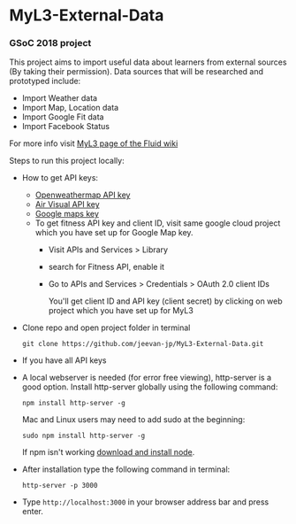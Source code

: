 # MyL3-External-Data
### GSoC 2018 project

This project aims to import useful data about learners from external sources (By taking their permission). Data sources that will be researched and prototyped include:

* Import Weather data
* Import Map, Location data
* Import Google Fit data
* Import Facebook Status

For more info visit [MyL3 page of the Fluid wiki](https://wiki.fluidproject.org/display/fluid/%28Floe%29+Preference+Exploration+and+Self-Assessment)

Steps to run this project locally:

* How to get API keys:
    * [Openweathermap API key](https://openweathermap.desk.com/customer/portal/articles/1626888-how-to-get-api-key)
    * [Air Visual API key](https://airvisual.com/user/api)
    * [Google maps key](https://developers.google.com/maps/documentation/javascript/get-api-key)
    * To get fitness API key and client ID, visit same google cloud project which you have set up for Google Map key.
        * Visit APIs and Services > Library
        * search for Fitness API, enable it
        * Go to APIs and Services > Credentials > OAuth 2.0 client IDs
          
          You'll get client ID and API key (client secret) by clicking on web project which you have set up for MyL3
    

* Clone repo and open project folder in terminal

    ``` git clone https://github.com/jeevan-jp/MyL3-External-Data.git ```

* If you have all API keys

* A local webserver is needed (for error free viewing), http-server is a good option.
Install http-server globally using the following command:

    ``` npm install http-server -g ```

    Mac and Linux users may need to add sudo at the beginning:

    ``` sudo npm install http-server -g ```

    If npm isn't working [download and install node](https://nodejs.org/en/).

* After installation type the following command in terminal:

    ``` http-server -p 3000 ```

* Type ```http://localhost:3000``` in your browser address bar and press enter.
